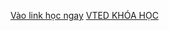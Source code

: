 [Vào link học ngay](https://david22092007.github.io/hocchuicvb.github.io/)
[VTED KHÓA HỌC](https://docs.google.com/spreadsheets/d/1flZOipB2jphf54EaVvBqCDVJCIQLcoBkVBeMi4cijZ4/edit?gid=0#gid=0)

